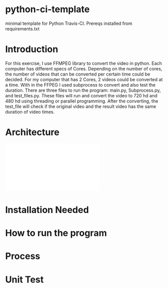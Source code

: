 # python-ci-template
minimal template for Python Travis-CI. Prereqs installed from requirements.txt

# Introduction 
For this exercise, I use FFMPEG library to convert the video in python. Each computer has different specs of Cores. Depending  on the number of cores, the number of videos that can be converted per certain time could be decided. For my computer that has 2 Cores, 2 videos could be converted at a time. With in the FFPEG I used subprocess to convert and also test the duration. There are three files to run the program: main.py, Subprocess.py, and test_files.py. These files will run and convert the video to 720 hd and 480 hd using threading or parallel programming. After the converting, the test_file will check if the original video and the result video has the same duration of video times.     
 
# Architecture
![Alt text](architecture.pdf?raw=true "diagram")
# Installation Needed

# How to run the program

# Process


# Unit Test
